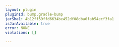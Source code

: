 ```yaml
---
layout: plugin
pluginId: bump.gradle-bump
jarSha1: 4b12ff59ffd6634be452df08dba0fab54ecf3fa1
isJarAvailable: true
error: NONE
violations: []

---
```

